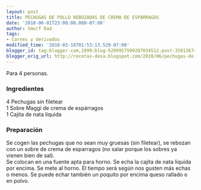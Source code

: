 ```yaml
---
layout: post
title: PECHUGAS DE POLLO REBOZADAS DE CREMA DE ESPÁRRAGOS
date: '2010-06-01T23:00:00.000-07:00'
author: Smurf Dad
tags:
- Carnes y derivados
modified_time: '2016-03-16T01:53:13.529-07:00'
blogger_id: tag:blogger.com,1999:blog-5299957599287034512.post-3591367442756043785
blogger_orig_url: http://recetas-desa.blogspot.com/2010/06/pechugas-de-pollo-rebozadas-de-crema-de.html
---
```


Para 4 personas.<br><h3>Ingredientes</h3><p>4 Pechugas sin filetear<br/>1 Sobre Maggi de crema de esp&aacute;rragos<br/>1 Cajita de nata l&iacute;quida<br/></p><h3>Preparaci&oacute;n</h3><p>Se cogen las pechugas que no sean muy gruesas (sin filetear), se rebozan con un sobre de crema de esparragos (no salar porque los sobres ya vienen bien de sal).<br/>Se colocan en una fuente apta para horno. Se echa la cajita de nata l&iacute;quida por encima. Se mete al horno. El tiempo ser&aacute; seg&uacute;n nos gusten m&aacute;s echas o menos. Se puede echar tambi&eacute;n un poquito por encima queso rallado o en polvo.</p>